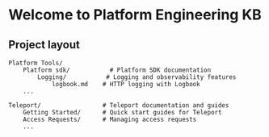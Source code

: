 # Welcome to Platform Engineering KB



## Project layout

    Platform Tools/
        Platform sdk/           # Platform SDK documentation
            Logging/           # Logging and observability features
                logbook.md    # HTTP logging with Logbook
        ...

    Teleport/                 # Teleport documentation and guides
        Getting Started/      # Quick start guides for Teleport
        Access Requests/      # Managing access requests
        ...


